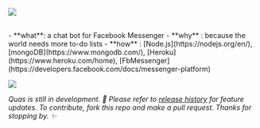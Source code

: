 <a href="https://m.me/quas.chat" target="_blank"><img src="http://i.imgur.com/HuKhBsH.png"></a>

<br>
- **what**: a chat bot for Facebook Messenger
- **why** : because the world needs more to-do lists
- **how** : [Node.js](https://nodejs.org/en/), [mongoDB](https://www.mongodb.com/), [Heroku](https://www.heroku.com/home), [FbMessenger](https://developers.facebook.com/docs/messenger-platform)
<br>

<a href="https://m.me/quas.chat" target="_blank"><img src="https://github.com/thawsitt/quas/blob/master/data/quas%20header.png"></a>

*Quas is still in development. :bug: Please refer to [release history](https://github.com/thawsitt/quas/releases) for feature updates. To contribute, fork this repo and make a pull request. Thanks for stopping by. :sparkles:*
